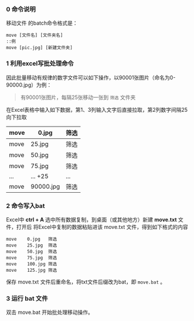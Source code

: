 ### 0 命令说明

移动文件 的batch命令格式是：

```basic
move [文件名] [文件夹名]
::例
move [pic.jpg] [新建文件夹]
```

### 1 利用excel写批处理命令

因此批量移动有规律的数字文件可以如下操作，以90001张图片（命名为0-90000.jpg）为例：

> 有90001张图片，每隔25张移动一张到 `筛选` 文件夹

在Excel表格中输入如下数据，第1、3列输入文字后直接拉取，第2列数字间隔25向下拉取

| move | **0.jpg** | **筛选** |
| ---- | --------- | -------- |
| move | 25.jpg    | 筛选     |
| move | 50.jpg    | 筛选     |
| move | 75.jpg    | 筛选     |
| ...  | ... +25   | ...      |
| move | 90000.jpg | 筛选     |

### 2 命令写入bat

Excel中 **ctrl + A** 选中所有数据复制，到桌面（或其他地方）新建 **move.txt** 文件，打开后 将Excel中复制的数据粘贴进该 move.txt 文件，得到如下格式的内容

```
move	0.jpg	筛选
move	25.jpg	筛选
move	50.jpg	筛选
move	75.jpg	筛选
move	100.jpg	筛选
move	125.jpg	筛选
```

保存 move.txt 文件后重命名，将txt文件后缀改为bat，即 `move.bat` 。

### 3 运行 bat 文件

双击 move.bat 开始批处理移动操作。